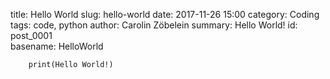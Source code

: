 title:      Hello World 
slug:       hello-world 
date:       2017-11-26 15:00
category:   Coding      
tags:       code, python
author:     Carolin Zöbelein
summary:    Hello World!
id:         post_0001   
basename:   HelloWorld  

        print(Hello World!)
